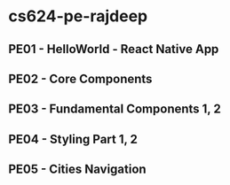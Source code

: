 # cs624-pe-rajdeep

## PE01 - HelloWorld - React Native App
## PE02 - Core Components
## PE03 - Fundamental Components 1, 2
## PE04 - Styling Part 1, 2
## PE05 - Cities Navigation
